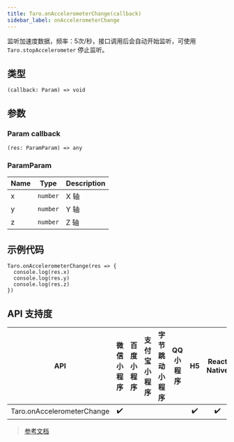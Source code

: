```yaml
---
title: Taro.onAccelerometerChange(callback)
sidebar_label: onAccelerometerChange
---
```


监听加速度数据，频率：5次/秒，接口调用后会自动开始监听，可使用 `Taro.stopAccelerometer` 停止监听。

## 类型

```tsx
(callback: Param) => void
```

## 参数

### Param callback

```tsx
(res: ParamParam) => any
```

### ParamParam

| Name | Type | Description |
| --- | --- | --- |
| x | `number` | X 轴 |
| y | `number` | Y 轴 |
| z | `number` | Z 轴 |

## 示例代码

```tsx
Taro.onAccelerometerChange(res => {
  console.log(res.x)
  console.log(res.y)
  console.log(res.z)
})
```

## API 支持度

| API | 微信小程序 | 百度小程序 | 支付宝小程序 | 字节跳动小程序 | QQ 小程序 | H5 | React Native | 快应用 |
| :---: | :---: | :---: | :---: | :---: | :---: | :---: | :---: | :---: |
| Taro.onAccelerometerChange | ✔️ |  |  |  |  | ✔️ | ✔️ |  |

> [参考文档](https://developers.weixin.qq.com/miniprogram/dev/api/device/accelerometer/wx.onAccelerometerChange.html)
